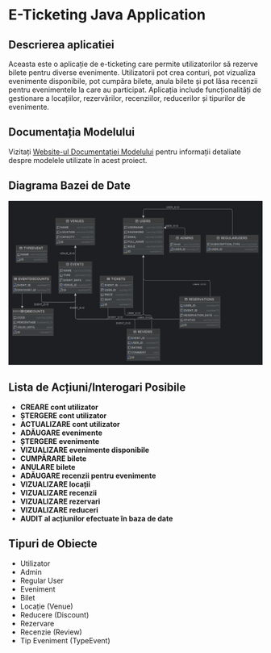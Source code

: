 # E-Ticketing Java Application

## Descrierea aplicatiei
Aceasta este o aplicație de e-ticketing care permite utilizatorilor să rezerve bilete pentru diverse evenimente. Utilizatorii pot crea conturi, pot vizualiza evenimente disponibile, pot cumpăra bilete, anula bilete și pot lăsa recenzii pentru evenimentele la care au participat. Aplicația include funcționalități de gestionare a locațiilor, rezervărilor, recenziilor, reducerilor și tipurilor de evenimente.

## Documentația Modelului
Vizitați [Website-ul Documentației Modelului](https://projectpao-6455c.web.app) pentru informații detaliate despre modelele utilizate în acest proiect.

## Diagrama Bazei de Date
![Database Diagram](diagrama.png)

## Lista de Acțiuni/Interogari Posibile
- **CREARE cont utilizator**
- **ȘTERGERE cont utilizator**
- **ACTUALIZARE cont utilizator**
- **ADĂUGARE evenimente**
- **ȘTERGERE evenimente**
- **VIZUALIZARE evenimente disponibile**
- **CUMPĂRARE bilete**
- **ANULARE bilete**
- **ADĂUGARE recenzii pentru evenimente**
- **VIZUALIZARE locații**
- **VIZUALIZARE recenzii**
- **VIZUALIZARE rezervari**
- **VIZUALIZARE reduceri**
- **AUDIT al acțiunilor efectuate în baza de date**

## Tipuri de Obiecte
- Utilizator
- Admin
- Regular User
- Eveniment
- Bilet
- Locație (Venue)
- Reducere (Discount)
- Rezervare
- Recenzie (Review)
- Tip Eveniment (TypeEvent)
